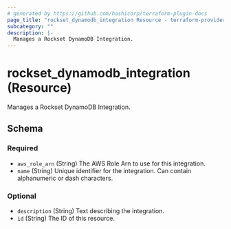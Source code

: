 ```yaml
---
# generated by https://github.com/hashicorp/terraform-plugin-docs
page_title: "rockset_dynamodb_integration Resource - terraform-provider-rockset"
subcategory: ""
description: |-
  Manages a Rockset DynamoDB Integration.
---
```


# rockset_dynamodb_integration (Resource)

Manages a Rockset DynamoDB Integration.



<!-- schema generated by tfplugindocs -->
## Schema

### Required

- `aws_role_arn` (String) The AWS Role Arn to use for this integration.
- `name` (String) Unique identifier for the integration. Can contain alphanumeric or dash characters.

### Optional

- `description` (String) Text describing the integration.
- `id` (String) The ID of this resource.



